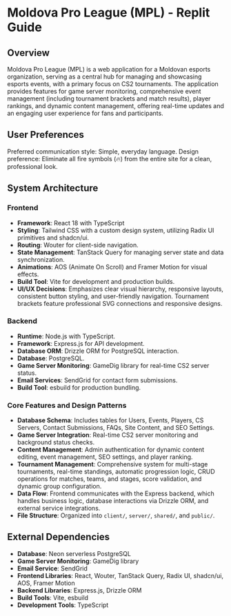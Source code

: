 # Moldova Pro League (MPL) - Replit Guide

## Overview
Moldova Pro League (MPL) is a web application for a Moldovan esports organization, serving as a central hub for managing and showcasing esports events, with a primary focus on CS2 tournaments. The application provides features for game server monitoring, comprehensive event management (including tournament brackets and match results), player rankings, and dynamic content management, offering real-time updates and an engaging user experience for fans and participants.

## User Preferences
Preferred communication style: Simple, everyday language.
Design preference: Eliminate all fire symbols (🔥) from the entire site for a clean, professional look.

## System Architecture

### Frontend
- **Framework**: React 18 with TypeScript
- **Styling**: Tailwind CSS with a custom design system, utilizing Radix UI primitives and shadcn/ui.
- **Routing**: Wouter for client-side navigation.
- **State Management**: TanStack Query for managing server state and data synchronization.
- **Animations**: AOS (Animate On Scroll) and Framer Motion for visual effects.
- **Build Tool**: Vite for development and production builds.
- **UI/UX Decisions**: Emphasizes clear visual hierarchy, responsive layouts, consistent button styling, and user-friendly navigation. Tournament brackets feature professional SVG connections and responsive designs.

### Backend
- **Runtime**: Node.js with TypeScript.
- **Framework**: Express.js for API development.
- **Database ORM**: Drizzle ORM for PostgreSQL interaction.
- **Database**: PostgreSQL.
- **Game Server Monitoring**: GameDig library for real-time CS2 server status.
- **Email Services**: SendGrid for contact form submissions.
- **Build Tool**: esbuild for production bundling.

### Core Features and Design Patterns
- **Database Schema**: Includes tables for Users, Events, Players, CS Servers, Contact Submissions, FAQs, Site Content, and SEO Settings.
- **Game Server Integration**: Real-time CS2 server monitoring and background status checks.
- **Content Management**: Admin authentication for dynamic content editing, event management, SEO settings, and player ranking.
- **Tournament Management**: Comprehensive system for multi-stage tournaments, real-time standings, automatic progression logic, CRUD operations for matches, teams, and stages, score validation, and dynamic group configuration.
- **Data Flow**: Frontend communicates with the Express backend, which handles business logic, database interactions via Drizzle ORM, and external service integrations.
- **File Structure**: Organized into `client/`, `server/`, `shared/`, and `public/`.

## External Dependencies

- **Database**: Neon serverless PostgreSQL
- **Game Server Monitoring**: GameDig library
- **Email Service**: SendGrid
- **Frontend Libraries**: React, Wouter, TanStack Query, Radix UI, shadcn/ui, AOS, Framer Motion
- **Backend Libraries**: Express.js, Drizzle ORM
- **Build Tools**: Vite, esbuild
- **Development Tools**: TypeScript